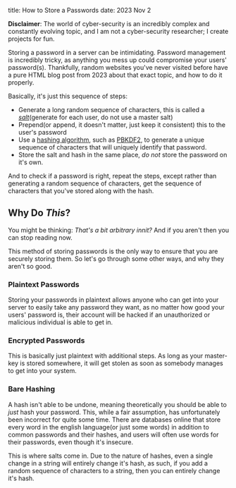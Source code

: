 title: How to Store a Passwords
date: 2023 Nov 2

**Disclaimer**: The world of cyber-security is an incredibly complex and constantly evolving topic, and I am not a cyber-security researcher; I create projects for fun.

Storing a password in a server can be intimidating. Password management is incredibly tricky, as anything you mess up could compromise your users' password(s). Thankfully, random websites you've never visited before have a pure HTML blog post from 2023 about that exact topic, and how to do it properly.

Basically, it's just this sequence of steps:

* Generate a long random sequence of characters, this is called a *[salt](https://en.wikipedia.org/wiki/Salt_(cryptography))*(generate for each user, do not use a master salt)
* Prepend(or append, it doesn't matter, just keep it consistent) this to the user's password
* Use a [hashing algorithm](https://en.wikipedia.org/wiki/Hash_function), such as [PBKDF2](https://en.wikipedia.org/wiki/PBKDF2), to generate a unique sequence of characters that will uniquely identify that password.
* Store the salt and hash in the same place, *do not* store the password on it's own.

And to check if a password is right, repeat the steps, except rather than generating a random sequence of characters, get the sequence of characters that you've stored along with the hash.

## Why Do *This*?
You might be thinking: *That's a bit arbitrary innit?* And if you aren't then you can stop reading now.

This method of storing passwords is the only way to ensure that you are securely storing them. So let's go through some other ways, and why they aren't so good.

### Plaintext Passwords

Storing your passwords in plaintext allows anyone who can get into your server to easily take any password they want, as no matter how good your users' password is, their account will be hacked if an unauthorized or malicious individual is able to get in.

### Encrypted Passwords

This is basically just plaintext with additional steps. As long as your master-key is stored somewhere, it will get stolen as soon as somebody manages to get into your system.

### Bare Hashing

A hash isn't able to be undone, meaning theoretically you should be able to *just* hash your password. This, while a fair assumption, has unfortunately been incorrect for quite some time. There are databases online that store every word in the english language(or just some words) in addition to common passwords and their hashes, and users will often use words for their passwords, even though it's insecure.

This is where salts come in. Due to the nature of hashes, even a single change in a string will entirely change it's hash, as such, if you add a random sequence of characters to a string, then you can entirely change it's hash.
